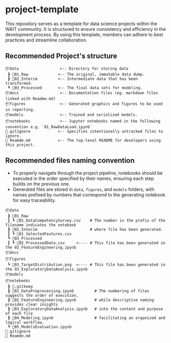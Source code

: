 # project-template

This repository serves as a template for data science projects within the WAIT community. It is structured to ensure consistency and efficiency in the development process. By using this template, members can adhere to best practices and streamline collaboration.

## Recommended Project's structure

```
📦data                  <-- Directory for storing data
 ┣ 📂01_Raw             <-- The original, immutable data dump.
 ┣ 📂02_Interim         <-- Intermediate data that has been transformed.
 ┗ 📂03_Processed       <-- The final data sets for modeling.
📦docs                  <-- Documentation files (eg. markdown files linked with Readme.md)
📦figures               <-- Generated graphics and figures to be used in reporting.
📦models                <-- Trained and serialized models.
📦notebooks             <-- Jupyter notebooks named in the following convention e.g. `01_RawDataLoad.ipynb`
📜.gitignore            <-- Specifies intentionally untracked files to ignore.
📜 Reamde.md            <-- The top-level README for developers using this project.

```

## Recommended files naming convention

- To properly navigate through the project pipeline, notebooks should be executed in the order specified by their names, ensuring each step builds on the previous one.
- Generated files are stored in `data`, `figures`, and `models` folders, with names prefixed by numbers that correspond to the generating notebook for easy traceability.

```
📦data
 ┣ 📂01_Raw
 ┃ ┗ 📜01_DataCompetencySurvey.csv    # The number in the prefix of the filename indicates the notebook 
 ┣ 📂02_Interim                       # where file has been generated.
 ┃ ┗ 📜01_SelectedFeutures.csv          
 ┗ 📂03_Processed
 ┃ ┗ 📜02_ProcessedData.csv     <---- # This file has been generated in the 02_FeatureEngineering.ipynb         
📦docs                   
📦figures
 ┗ 📜03_TargetDistribution.png  <---- # This file has been generated in the 03_ExploratoryDataAnalysis.ipynb
📦models                
📦notebooks
 ┣ 📜.gitkeep
 ┣ 📜01_DataPreprocessing.ipynb         # The numbering of files suggests the order of execution,
 ┣ 📜02_FeatureEngineering.ipynb        # while descriptive naming provides clear insights       
 ┣ 📜03_ExploratoryDataAnalysis.ipynb   # into the content and purpose of each file
 ┣ 📜04_Modeling.ipynb                  # facilitating an organized and logical workflow.
 ┗ 📜05_ModelsEvaluation.ipynb
📜.gitignore            
📜 Reamde.md            



```